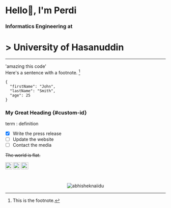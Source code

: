 
# Hello🙌, I'm Perdi
### Informatics Engineering at
# > University of Hasanuddin
---
'amazing this code'
</br>
Here's a sentence with a footnote. [^1]
[^1]: This is the footnote.

```
{
  "firstName": "John",
  "lastName": "Smith",
  "age": 25
}
```

### My Great Heading {#custom-id}

term
: definition

- [x] Write the press release
- [ ] Update the website
- [ ] Contact the media

~~The world is flat.~~

<a href="https://www.instagram.com/perdidev/">
  <img align="left" alt="PerdiDev's Instagram" width="22px" src="https://raw.githubusercontent.com/hussainweb/hussainweb/main/icons/instagram.png" />
</a>
<a href="https://twitter.com/malaikat___maut_">
  <img align="left" alt="PerdiDev | Twitter" width="22px" src="https://raw.githubusercontent.com/peterthehan/peterthehan/master/assets/twitter.svg" />
</a>
<a href="https://www.linkedin.com/in/perdidev/">
  <img align="left" alt="PerdiDev's LinkedIN" width="22px" src="https://raw.githubusercontent.com/peterthehan/peterthehan/master/assets/linkedin.svg" />
</a>

</br>
</br>
</br>

<p align="center"> <img src="https://github-readme-stats.vercel.app/api?username=abhisheknaiidu&show_icons=true&theme=radical" alt="abhisheknaiidu" />
